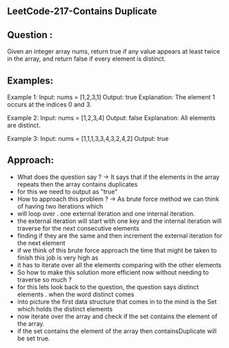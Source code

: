 LeetCode-217-Contains Duplicate
--------------------------------
Question : 
----------
Given an integer array nums, return true if any value appears at least twice in the array,
and return false if every element is distinct.

Examples:
------------
Example 1:
Input: nums = [1,2,3,1]
Output: true 
Explanation:
The element 1 occurs at the indices 0 and 3.

Example 2:
Input: nums = [1,2,3,4]
Output: false 
Explanation:
All elements are distinct.

Example 3:
Input: nums = [1,1,1,3,3,4,3,2,4,2]
Output: true

Approach:
------------
* What does the question say ? -> It says that if the elements in the array repeats then the array contains duplicates
* for this we need to output as "true"
* How to approach this problem ? -> As brute force method we can think of having two iterations which 
* will loop over . one external iteration and one internal iteration.
* the external iteration will start with one key and the internal iteration will traverse for the next consecutive elements
* finding if they are the same and then increment the external iteration for the next element
* if we think of this brute force approach the time that might be taken to finish this job is very high as 
* it has to iterate over all the elements comparing with the other elements
* So how to make this solution more efficient now without needing to traverse so much ?
* for this lets look back to the question, the question says distinct elements . when the word distinct comes 
* into picture the first data structure that comes in to the mind is the Set which holds the distinct elements
* now iterate over the array and check if the set contains the element of the array. 
* if the set contains the element of the array then containsDuplicate will be set true.

